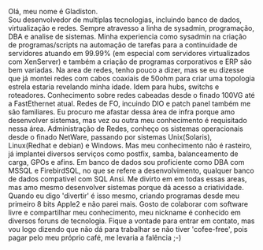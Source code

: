 Olá, meu nome é Gladiston.<br>
Sou desenvolvedor de multiplas tecnologias, incluindo banco de dados, virtualização e redes.
Sempre atravesso a linha de sysadmin, programação, DBA e analise de sistemas.
Minha experiencia como sysadmin na criação de programas/scripts na automação de tarefas para a continuidade de servidores atuando em 99.99% (em especial com servidores virtualizados com XenServer) e também a criação de programas corporativos e ERP são bem variadas.
Na area de redes, tenho pouco a dizer, mas se eu dizesse que já montei redes com cabos coaxiais de 50ohm para criar uma topologia estrela estaria revelando minha idade. Idem para hubs, switchs e roteadores. 
Conhecimento sobre redes cabeadas desde o finado 100VG até a FastEthernet atual. Redes de FO, incuindo DIO e patch panel também me são familiares. 
Eu procuro me afastar dessa área de infra porque amo desenvolver sistemas, mas vez ou outra meu conhecimento é requisitado nessa área.
Administração de Redes, conheço os sistemas operacionais desde o finado NetWare, passando por sistemas Unix(Solaris), Linux(Redhat e debian) e Windows. Mas meu conhecimento não é rasteiro, já implantei diversos serviços como postfix, samba, balanceamento de carga, GPOs e afins.
Em banco de dados sou proficiente como DBA com MSSQL e FirebirdSQL, no que se refere a desenvolvimento, qualquer banco de dados compativel com SQL Ansi.
Me divirto em em todas essas areas, mas amo mesmo desenvolver sistemas porque dá acesso a criatividade. 
Quando eu digo 'divertir' é isso mesmo, criando programas desde meu primeiro 8 bits Apple2 e não parei mais.
Gosto de colaborar com software livre e compartilhar meu conhecimento, meu nickname é conhecido em diversos foruns de tecnologia.
Fique a vontade para entrar em contato, mas vou logo dizendo que não dá para trabalhar se não tiver 'cofee-free', pois pagar pelo meu próprio café, me levaria a falência ;-)
